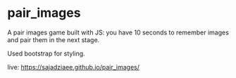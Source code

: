 # pair_images
A pair images game built with JS: you have 10 seconds to remember images and pair them in the next stage.

Used bootstrap for styling.



live: https://sajadziaee.github.io/pair_images/
